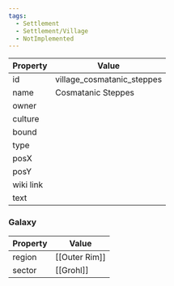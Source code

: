 ```yaml
---
tags:
  - Settlement
  - Settlement/Village
  - NotImplemented
---
```


| Property  | Value                      |
| --------- | -------------------------- |
| id        | village_cosmatanic_steppes |
| name      | Cosmatanic Steppes         |
| owner     |                            |
| culture   |                            |
| bound     |                            |
| type      |                            |
| posX      |                            |
| posY      |                            |
| wiki link |                            |
| text      |                            |

### Galaxy
| Property | Value         |
| -------- | ------------- |
| region   | [[Outer Rim]] |
| sector   | [[Grohl]]     |
